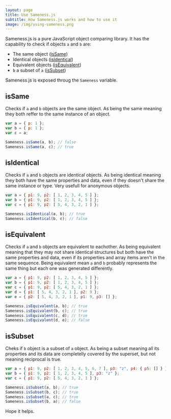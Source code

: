 ```yaml
---
layout: page
title: Use Sameness.js
subtitle: How Sameness.js works and how to use it
image: /img/using-sameness.png
---
```


Sameness.js is a pure JavaScript object comparing library. It has the capability
to check if objects ```a``` and ```b``` are:

- The same object ([isSame](#issame))
- Identical objects ([isIdentical](#isidentical))
- Equivalent objects ([isEquivalent](#isequivalent))
- ```b``` a subset of ```a``` ([isSubset](#issubset))

Sameness.js is exposed throug the ```Sameness``` variable.

## isSame

Checks if ```a``` and ```b``` objects are the same object. As being the same
meaning they both reffer to the same instance of an object.

```javascript
var a = { p: 1 };
var b = { p: 1 };
var c = a;

Sameness.isSame(a, b); // false
Sameness.isSame(a, c); // true
```

## isIdentical

Checks if ```a``` and ```b``` objects are identical objects. As being identical
meaning they both have the same properties and data, even if they doesn't
share the same instance or type. Very usefull for anonymous objects.

```javascript
var a = { p1: 9, p2: [ 1, 2, 3, 4, 5 ] };
var b = { p1: 9, p2: [ 1, 2, 3, 4, 5 ] };
var c = { p1: 9, p2: [ 5, 4, 3, 2, 1 ] };

Sameness.isIdentical(a, b); // true
Sameness.isIdentical(b, c); // false
```

## isEquivalent

Checks if ```a``` and ```b``` objects are equivalent to eachother. As being
equivalent meaning that they may not share identical structures but both have
the same properties and data, even if its properties and array items aren't in
the same sequence. Being equivalent mean ```a``` and ```b``` probably represents
the same thing but each one was generated differently.

```javascript
var a = { p1: 9, p2: [ 1, 2, 3, 4, 5 ] };
var b = { p1: 9, p2: [ 1, 2, 3, 4, 5 ] };
var c = { p1: 9, p2: [ 5, 4, 3, 2, 1 ] };
var d = { p1: [ 5, 4, 3, 2, 1 ], p2: 9 };
var e = { p2: [ 5, 4, 3, 2, 1 ], p1: 9, p3: [] };

Sameness.isEquivalent(a, b); // true
Sameness.isEquivalent(b, c); // true
Sameness.isEquivalent(c, d); // true
Sameness.isEquivalent(d, e); // false
```

## isSubset

Cheks if ```b``` object is a subset of ```a``` object. As being a subset meaning
all its properties and its data are completelly covered by the superset, but not
meaning reciprocal is true.

```javascript
var a = { p1: 9, p2: [ 1, 2, 3, 4, 5, 6, 7 ], p3: "z", p4: { p5: [] } };
var b = { p1: 9, p2: [ 1, 2, 3, 4, 5 ], p3: "z" };
var c = { p1: 9, p2: [ 5, 4, 3, 2, 1 ] };

Sameness.isSubset(a, b); // true
Sameness.isSubset(b, c); // true
Sameness.isSubset(a, c); // true
Sameness.isSubset(b, a); // false
```

Hope it helps.
